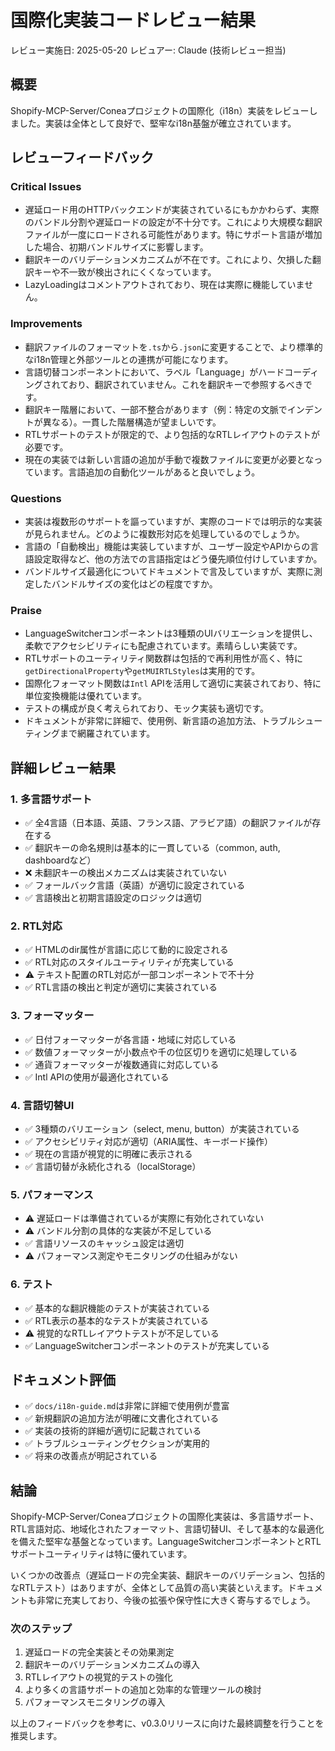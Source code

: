 # 国際化実装コードレビュー結果
レビュー実施日: 2025-05-20
レビュアー: Claude (技術レビュー担当)

## 概要

Shopify-MCP-Server/Coneaプロジェクトの国際化（i18n）実装をレビューしました。実装は全体として良好で、堅牢なi18n基盤が確立されています。

## レビューフィードバック

### Critical Issues
- 遅延ロード用のHTTPバックエンドが実装されているにもかかわらず、実際のバンドル分割や遅延ロードの設定が不十分です。これにより大規模な翻訳ファイルが一度にロードされる可能性があります。特にサポート言語が増加した場合、初期バンドルサイズに影響します。
- 翻訳キーのバリデーションメカニズムが不在です。これにより、欠損した翻訳キーや不一致が検出されにくくなっています。
- LazyLoadingはコメントアウトされており、現在は実際に機能していません。

### Improvements
- 翻訳ファイルのフォーマットを`.ts`から`.json`に変更することで、より標準的なi18n管理と外部ツールとの連携が可能になります。
- 言語切替コンポーネントにおいて、ラベル「Language」がハードコーディングされており、翻訳されていません。これを翻訳キーで参照するべきです。
- 翻訳キー階層において、一部不整合があります（例：特定の文脈でインデントが異なる）。一貫した階層構造が望ましいです。
- RTLサポートのテストが限定的で、より包括的なRTLレイアウトのテストが必要です。
- 現在の実装では新しい言語の追加が手動で複数ファイルに変更が必要となっています。言語追加の自動化ツールがあると良いでしょう。

### Questions
- 実装は複数形のサポートを謳っていますが、実際のコードでは明示的な実装が見られません。どのように複数形対応を処理しているのでしょうか。
- 言語の「自動検出」機能は実装していますが、ユーザー設定やAPIからの言語設定取得など、他の方法での言語指定はどう優先順位付けしていますか。
- バンドルサイズ最適化についてドキュメントで言及していますが、実際に測定したバンドルサイズの変化はどの程度ですか。

### Praise
- LanguageSwitcherコンポーネントは3種類のUIバリエーションを提供し、柔軟でアクセシビリティにも配慮されています。素晴らしい実装です。
- RTLサポートのユーティリティ関数群は包括的で再利用性が高く、特に`getDirectionalProperty`や`getMUIRTLStyles`は実用的です。
- 国際化フォーマット関数は`Intl` APIを活用して適切に実装されており、特に単位変換機能は優れています。
- テストの構成が良く考えられており、モック実装も適切です。
- ドキュメントが非常に詳細で、使用例、新言語の追加方法、トラブルシューティングまで網羅されています。

## 詳細レビュー結果

### 1. 多言語サポート

- ✅ 全4言語（日本語、英語、フランス語、アラビア語）の翻訳ファイルが存在する
- ✅ 翻訳キーの命名規則は基本的に一貫している（common, auth, dashboardなど）
- ❌ 未翻訳キーの検出メカニズムは実装されていない
- ✅ フォールバック言語（英語）が適切に設定されている
- ✅ 言語検出と初期言語設定のロジックは適切

### 2. RTL対応

- ✅ HTMLのdir属性が言語に応じて動的に設定される
- ✅ RTL対応のスタイルユーティリティが充実している
- ⚠️ テキスト配置のRTL対応が一部コンポーネントで不十分
- ✅ RTL言語の検出と判定が適切に実装されている

### 3. フォーマッター

- ✅ 日付フォーマッターが各言語・地域に対応している
- ✅ 数値フォーマッターが小数点や千の位区切りを適切に処理している
- ✅ 通貨フォーマッターが複数通貨に対応している
- ✅ Intl APIの使用が最適化されている

### 4. 言語切替UI

- ✅ 3種類のバリエーション（select, menu, button）が実装されている
- ✅ アクセシビリティ対応が適切（ARIA属性、キーボード操作）
- ✅ 現在の言語が視覚的に明確に表示される
- ✅ 言語切替が永続化される（localStorage）

### 5. パフォーマンス

- ⚠️ 遅延ロードは準備されているが実際に有効化されていない
- ⚠️ バンドル分割の具体的な実装が不足している
- ✅ 言語リソースのキャッシュ設定は適切
- ⚠️ パフォーマンス測定やモニタリングの仕組みがない

### 6. テスト

- ✅ 基本的な翻訳機能のテストが実装されている
- ✅ RTL表示の基本的なテストが実装されている
- ⚠️ 視覚的なRTLレイアウトテストが不足している
- ✅ LanguageSwitcherコンポーネントのテストが充実している

## ドキュメント評価

- ✅ `docs/i18n-guide.md`は非常に詳細で使用例が豊富
- ✅ 新規翻訳の追加方法が明確に文書化されている
- ✅ 実装の技術的詳細が適切に記載されている
- ✅ トラブルシューティングセクションが実用的
- ✅ 将来の改善点が明記されている

## 結論

Shopify-MCP-Server/Coneaプロジェクトの国際化実装は、多言語サポート、RTL言語対応、地域化されたフォーマット、言語切替UI、そして基本的な最適化を備えた堅牢な基盤となっています。LanguageSwitcherコンポーネントとRTLサポートユーティリティは特に優れています。

いくつかの改善点（遅延ロードの完全実装、翻訳キーのバリデーション、包括的なRTLテスト）はありますが、全体として品質の高い実装といえます。ドキュメントも非常に充実しており、今後の拡張や保守性に大きく寄与するでしょう。

### 次のステップ

1. 遅延ロードの完全実装とその効果測定
2. 翻訳キーのバリデーションメカニズムの導入
3. RTLレイアウトの視覚的テストの強化
4. より多くの言語サポートの追加と効率的な管理ツールの検討
5. パフォーマンスモニタリングの導入

以上のフィードバックを参考に、v0.3.0リリースに向けた最終調整を行うことを推奨します。